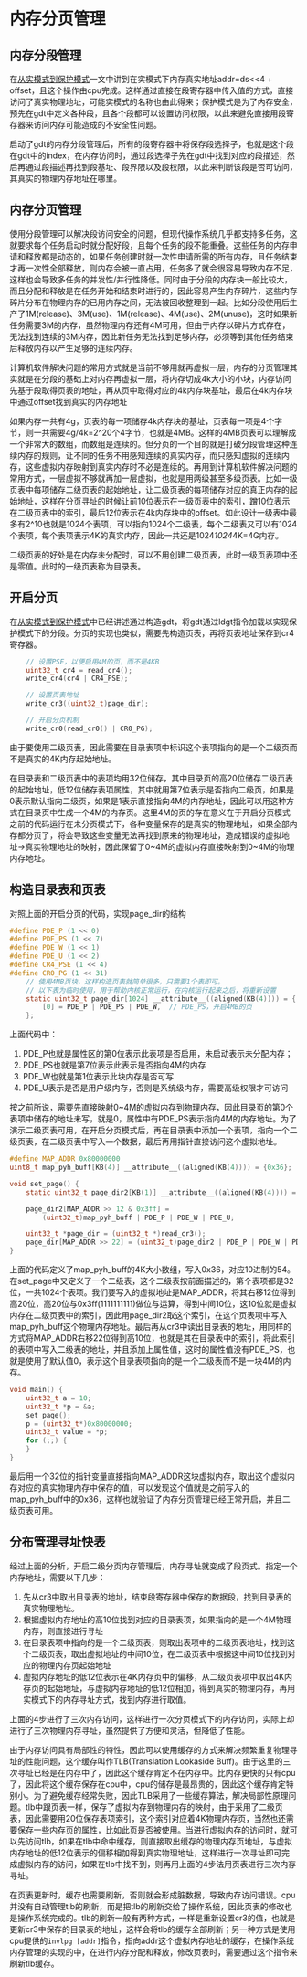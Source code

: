 # 内存分页管理

## 内存分段管理
在[从实模式到保护模式](../loader/protected_mode.md)一文中讲到在实模式下内存真实地址addr=ds<<4 + offset，且这个操作由cpu完成。这样通过直接在段寄存器中传入值的方式，直接访问了真实物理地址，可能实模式的名称也由此得来；保护模式是为了内存安全，预先在gdt中定义各种段，且各个段都可以设置访问权限，以此来避免直接用段寄存器来访问内存可能造成的不安全性问题。

启动了gdt的内存分段管理后，所有的段寄存器中将保存段选择子，也就是这个段在gdt中的index，在内存访问时，通过段选择子先在gdt中找到对应的段描述，然后再通过段描述再找到段基址、段界限以及段权限，以此来判断该段是否可访问，其真实的物理内存地址在哪里。

## 内存分页管理
使用分段管理可以解决段访问安全的问题，但现代操作系统几乎都支持多任务，这就要求每个任务启动时就分配好段，且每个任务的段不能重叠。这些任务的内存申请和释放都是动态的，如果任务创建时就一次性申请所需的所有内存，且任务结束才再一次性全部释放，则内存会被一直占用，任务多了就会很容易导致内存不足，这样也会导致多任务的并发性/并行性降低。同时由于分段的内存块一般比较大，而且分配和释放是在任务开始和结束时进行的，因此容易产生内存碎片，这些内存碎片分布在物理内存的已用内存之间，无法被回收整理到一起。比如分段使用后生产了1M(release)、3M(use)、1M(release)、4M(use)、2M(unuse)，这时如果新任务需要3M的内存，虽然物理内存还有4M可用，但由于内存以碎片方式存在，无法找到连续的3M内存，因此新任务无法找到足够内存，必须等到其他任务结束后释放内存以产生足够的连续内存。

计算机软件解决问题的常用方式就是当前不够用就再虚拟一层，内存的分页管理其实就是在分段的基础上对内存再虚拟一层，将内存切成4k大小的小块，内存访问先基于段取得页表的地址，再从页中取得对应的4k内存块基址，最后在4k内存块中通过offset找到真实的内存地址

如果内存一共有4g，页表的每一项储存4k内存块的基址，页表每一项是4个字节，则一共需要4g/4k=2^20个4字节，也就是4MB。这样的4MB页表可以理解成一个非常大的数组，而数组是连续的。但分页的一个目的就是打破分段管理这种连续内存的规则，让不同的任务不用感知连续的真实内存，而只感知虚拟的连续内存，这些虚拟内存映射到真实内存时不必是连续的。再用到计算机软件解决问题的常用方式，一层虚拟不够就再加一层虚拟，也就是用两级甚至多级页表。比如一级页表中每项储存二级页表的起始地址，让二级页表的每项储存对应的真正内存的起始地址，这样在分页寻址的时候让前10位表示在一级页表中的索引，蹭10位表示在二级页表中的索引，最后12位表示在4k内存块中的offset。如此设计一级表中最多有2^10也就是1024个表项，可以指向1024个二级表，每个二级表又可以有1024个表项，每个表项表示4K的真实内存，因此一共还是1024*1024*4K=4G内存。

二级页表的好处是在内存未分配时，可以不用创建二级页表，此时一级页表项中还是零值。此时的一级页表称为目录表。

## 开启分页
在[从实模式到保护模式](../loader/protected_mode.md)中已经讲述通过构造gdt，将gdt通过ldgt指令加载以实现保护模式下的分段。分页的实现也类似，需要先构造页表，再将页表地址保存到cr4寄存器。
```c
    // 设置PSE，以便启用4M的页，而不是4KB
    uint32_t cr4 = read_cr4();
    write_cr4(cr4 | CR4_PSE);

    // 设置页表地址
    write_cr3((uint32_t)page_dir);

    // 开启分页机制
    write_cr0(read_cr0() | CR0_PG);
```

由于要使用二级页表，因此需要在目录表项中标识这个表项指向的是一个二级页而不是真实的4K内存起始地址。

在目录表和二级页表中的表项均用32位储存，其中目录页的高20位储存二级页表的起始地址，低12位储存表项属性，其中就用第7位表示是否指向二级页，如果是0表示默认指向二级页，如果是1表示直接指向4M的内存地址，因此可以用这种方式在目录页中生成一个4M的内存页。这里4M的页的存在意义在于开启分页模式之前的代码运行在未分页模式下，各种变量保存的是真实的物理地址，如果全部内存都分页了，将会导致这些变量无法再找到原来的物理地址，造成错误的虚拟地址->真实物理地址的映射，因此保留了0~4M的虚拟内存直接映射到0~4M的物理内存地址。

## 构造目录表和页表
对照上面的开启分页的代码，实现page_dir的结构
```c
#define PDE_P (1 << 0)
#define PDE_PS (1 << 7)
#define PDE_W (1 << 1)
#define PDE_U (1 << 2)
#define CR4_PSE (1 << 4)
#define CR0_PG (1 << 31)
    // 使用4MB页块，这样构造页表就简单很多，只需要1个表即可。
    // 以下表为临时使用，用于帮助内核正常运行，在内核运行起来之后，将重新设置
    static uint32_t page_dir[1024] __attribute__((aligned(KB(4)))) = {
        [0] = PDE_P | PDE_PS | PDE_W,  // PDE_PS，开启4MB的页
    };
```
上面代码中：
1. PDE_P也就是属性区的第0位表示此表项是否启用，未启动表示未分配内存；
2. PDE_PS也就是第7位表示此表示是否指向4M的内存
3. PDE_W也就是第1位表示此块内存是否可写
4. PDE_U表示是否是用户级内存，否则是系统级内存，需要高级权限才可访问

按之前所说，需要先直接映射0~4M的虚拟内存到物理内存，因此目录页的第0个表项中储存的地址未写，就是0，属性中有PDE_PS表示指向4M的内存地址。为了演示二级页表可用，在开启分页模式后，再在目录表中添加一个表项，指向一个二级页表，在二级页表中写入一个数据，最后再用指针直接访问这个虚拟地址。
```c
#define MAP_ADDR 0x80000000
uint8_t map_pyh_buff[KB(4)] __attribute__((aligned(KB(4)))) = {0x36};

void set_page() {
    static uint32_t page_dir2[KB(1)] __attribute__((aligned(KB(4)))) = {0};

    page_dir2[MAP_ADDR >> 12 & 0x3ff] =
        (uint32_t)map_pyh_buff | PDE_P | PDE_W | PDE_U;

    uint32_t *page_dir = (uint32_t *)read_cr3();
    page_dir[MAP_ADDR >> 22] = (uint32_t)page_dir2 | PDE_P | PDE_W | PDE_U;
}
```
上面的代码定义了map_pyh_buff的4K大小数组，写入0x36，对应10进制的54。在set_page中又定义了一个二级表，这个二级表按前面描述的，第个表项都是32位，一共1024个表项。我们要写入的虚拟地址是MAP_ADDR，将其右移12位得到高20位，高20位与0x3ff(1111111111)做位与运算，得到中间10位，这10位就是虚拟内存在二级页表中的索引，因此用page_dir2取这个索引，在这个页表项中写入map_pyh_buff这个物理内存地址。最后再从cr3中读出目录表的地址，用同样的方式将MAP_ADDR右移22位得到高10位，也就是其在目录表中的索引，将此索引的表项中写入二级表的地址，并且添加上属性值，这时的属性值没有PDE_PS，也就是使用了默认值0，表示这个目录表项指向的是一个二级表而不是一块4M的内存。

```c
void main() {
    uint32_t a = 10;
    uint32_t *p = &a;
    set_page();
    p = (uint32_t*)0x80000000;
    uint32_t value = *p;
    for (;;) {
    }
}
```
最后用一个32位的指针变量直接指向MAP_ADDR这块虚拟内存，取出这个虚拟内存对应的真实物理内存中保存的值，可以发现这个值就是之前写入的map_pyh_buff中的0x36，这样也就验证了内存分页管理已经正常开启，并且二级页表可用。

## 分布管理寻址快表
经过上面的分析，开启二级分页内存管理后，内存寻址就变成了段页式。指定一个内存地址，需要以下几步：
1. 先从cr3中取出目录表的地址，结束段寄存器中保存的数据段，找到目录表的真实物理地址。
2. 根据虚拟内存地址的高10位找到对应的目录表项，如果指向的是一个4M物理内存，则直接进行寻址
3. 在目录表项中指向的是一个二级页表，则取出表项中的二级页表地址，找到这个二级页表，取出虚拟地址的中间10位，在二级页表中根据这中间10位找到对应的物理内存页起始地址
4. 虚拟内存地址的低12位表示在4K内存页中的偏移，从二级页表项中取出4K内存页的起始地址，与虚拟内存地址的低12位相加，得到真实的物理内存，再用实模式下的内存寻址方式，找到内存进行取值。
   
上面的4步进行了三次内存访问，这样进行一次分页模式下的内存访问，实际上却进行了三次物理内存寻址，虽然提供了方便和灵活，但降低了性能。

由于内存访问具有局部性的特性，因此可以使用缓存的方式来解决频繁重复物理寻址的性能问题，这个缓存叫作TLB(Translation Lookaside Buff)。由于这里的三次寻址已经是在内存中了，因此这个缓存肯定不在内存中。比内存更快的只有cpu了，因此将这个缓存保存在cpu中，cpu的储存是最昂贵的，因此这个缓存肯定特别小。为了避免缓存经常失败，因此TLB采用了一些缓存算法，解决局部性原理问题。tlb中跟页表一样，保存了虚拟内存到物理内存的映射，由于采用了二级页表，因此需要用20位保存表项索引，这个索引对应着4K物理内存页，当然也还需要保存一些内存页的属性，比如此页是否被使用。当进行虚拟内存的访问时，就可以先访问tlb，如果在tlb中命中缓存，则直接取出缓存的物理内存页地址，与虚拟内存地址的低12位表示的偏移相加得到真实物理地址，这样进行一次寻址即可完成虚拟内存的访问，如果在tlb中找不到，则再用上面的4步法用页表进行三次内存寻址。

在页表更新时，缓存也需要刷新，否则就会形成脏数据，导致内存访问错误。cpu并没有自动管理tlb的刷新，而是把tlb的刷新交给了操作系统，因此页表的修改也是操作系统完成的。tlb的刷新一般有两种方式，一样是重新设置cr3的值，也就是更新cr3中保存的目录表的地址，这样会将tlb的缓存全部刷新；另一种方式是使用cpu提供的`invlpg [addr]`指令，指向addr这个虚拟内存地址的缓存，在操作系统内存管理的实现的中，在进行内存分配和释放，修改页表时，需要通过这个指令来刷新tlb缓存。